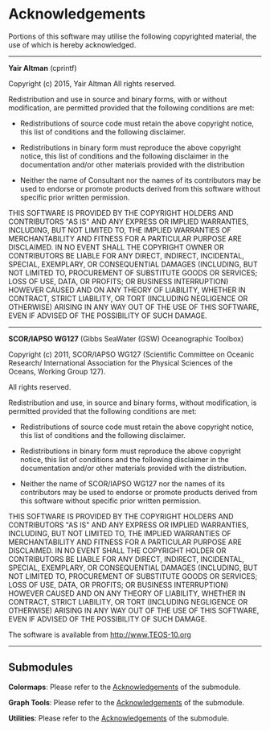 # Acknowledgements

Portions of this software may utilise the following copyrighted material, the use of which is hereby acknowledged.

---

**Yair Altman** (cprintf)

Copyright (c) 2015, Yair Altman
All rights reserved.

Redistribution and use in source and binary forms, with or without
modification, are permitted provided that the following conditions are met:

* Redistributions of source code must retain the above copyright notice, this
  list of conditions and the following disclaimer.

* Redistributions in binary form must reproduce the above copyright notice,
  this list of conditions and the following disclaimer in the documentation
  and/or other materials provided with the distribution
* Neither the name of Consultant nor the names of its
  contributors may be used to endorse or promote products derived from this
  software without specific prior written permission.

THIS SOFTWARE IS PROVIDED BY THE COPYRIGHT HOLDERS AND CONTRIBUTORS "AS IS"
AND ANY EXPRESS OR IMPLIED WARRANTIES, INCLUDING, BUT NOT LIMITED TO, THE
IMPLIED WARRANTIES OF MERCHANTABILITY AND FITNESS FOR A PARTICULAR PURPOSE ARE
DISCLAIMED. IN NO EVENT SHALL THE COPYRIGHT OWNER OR CONTRIBUTORS BE LIABLE
FOR ANY DIRECT, INDIRECT, INCIDENTAL, SPECIAL, EXEMPLARY, OR CONSEQUENTIAL
DAMAGES (INCLUDING, BUT NOT LIMITED TO, PROCUREMENT OF SUBSTITUTE GOODS OR
SERVICES; LOSS OF USE, DATA, OR PROFITS; OR BUSINESS INTERRUPTION) HOWEVER
CAUSED AND ON ANY THEORY OF LIABILITY, WHETHER IN CONTRACT, STRICT LIABILITY,
OR TORT (INCLUDING NEGLIGENCE OR OTHERWISE) ARISING IN ANY WAY OUT OF THE USE
OF THIS SOFTWARE, EVEN IF ADVISED OF THE POSSIBILITY OF SUCH DAMAGE.

---

**SCOR/IAPSO WG127** (Gibbs SeaWater (GSW) Oceanographic Toolbox)

Copyright (c) 2011, SCOR/IAPSO WG127 (Scientific Committee on Oceanic Research/ International Association for the Physical Sciences of the Oceans, Working Group 127).

All rights reserved.

Redistribution and use, in source and binary forms, without modification, is permitted provided that the following conditions are met:

* Redistributions of source code must retain the above copyright notice, this list of conditions and the following disclaimer.

* Redistributions in binary form must reproduce the above copyright notice, this list of conditions and the following disclaimer in the documentation and/or other materials provided with the distribution.

* Neither the name of SCOR/IAPSO WG127 nor the names of its contributors may be used to endorse or promote products derived from this software without specific prior written permission.

THIS SOFTWARE IS PROVIDED BY THE COPYRIGHT HOLDERS AND CONTRIBUTORS "AS IS" AND ANY EXPRESS OR IMPLIED WARRANTIES, INCLUDING, BUT NOT LIMITED TO, THE IMPLIED WARRANTIES OF MERCHANTABILITY AND FITNESS FOR A PARTICULAR PURPOSE ARE DISCLAIMED. IN NO EVENT SHALL THE COPYRIGHT HOLDER OR CONTRIBUTORS BE LIABLE FOR ANY DIRECT, INDIRECT, INCIDENTAL, SPECIAL, EXEMPLARY, OR CONSEQUENTIAL DAMAGES (INCLUDING, BUT NOT LIMITED TO, PROCUREMENT OF SUBSTITUTE GOODS OR SERVICES; LOSS OF USE, DATA, OR PROFITS; OR BUSINESS INTERRUPTION) HOWEVER CAUSED AND ON ANY THEORY OF LIABILITY, WHETHER IN CONTRACT, STRICT LIABILITY, OR TORT (INCLUDING NEGLIGENCE OR OTHERWISE) ARISING IN ANY WAY OUT OF THE USE OF THIS SOFTWARE, EVEN IF ADVISED OF THE POSSIBILITY OF SUCH DAMAGE.

The software is available from http://www.TEOS-10.org

---

## Submodules

  **Colormaps**: Please refer to the [Acknowledgements](./+GraphKit/+Colormaps/ACKNOWLEDGEMENTS.md) of the submodule.

  **Graph Tools**: Please refer to the [Acknowledgements](./+GraphKit/+GraphTools/ACKNOWLEDGEMENTS.md) of the submodule.

  **Utilities**: Please refer to the [Acknowledgements](./+Utilities/ACKNOWLEDGEMENTS.md) of the submodule.
